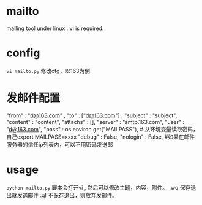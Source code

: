 # mailto
mailing tool under linux . vi is required.

# config
`vi mailto.py`
 修改cfg，以163为例
 # 发邮件配置
  "from"   : "d@163.com" ,
  "to"     : ["d@163.com"] ,
  "subject" : "subject",
  "content" : "content",
  "attachs" : [],
  "server" : "smtp.163.com",
  "user" : "d@163.com",
  "pass" : os.environ.get("MAILPASS"), # 从环境变量读取密码，自己export MAILPASS=xxxx
  "debug" : False,
  "nologin" : False, #如果在邮件服务器的信任ip列表内，可以不用密码发送邮

# usage
 `python mailto.py`
 脚本会打开vi , 然后可以修改主题，内容，附件。
 :wq 保存退出就发送邮件
 :q! 不保存退出，则放弃发邮件。
